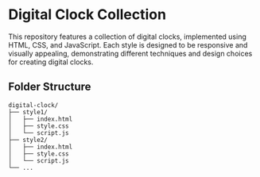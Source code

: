 # Digital Clock Collection

This repository features a collection of digital clocks, implemented using HTML, CSS, and JavaScript. Each style is designed to be responsive and visually appealing, demonstrating different techniques and design choices for creating digital clocks.

## Folder Structure

```plaintext
digital-clock/
├── style1/
│   ├── index.html
│   ├── style.css
│   └── script.js
├── style2/
│   ├── index.html
│   ├── style.css
│   └── script.js
└── ...

```
